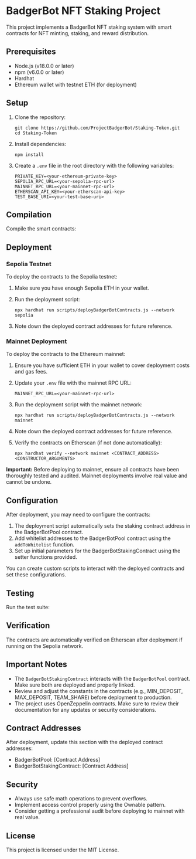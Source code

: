# BadgerBot NFT Staking Project

This project implements a BadgerBot NFT staking system with smart contracts for NFT minting, staking, and reward distribution.

## Prerequisites

-   Node.js (v18.0.0 or later)
-   npm (v6.0.0 or later)
-   Hardhat
-   Ethereum wallet with testnet ETH (for deployment)

## Setup

1. Clone the repository:

    ```
    git clone https://github.com/ProjectBadgerBot/Staking-Token.git
    cd Staking-Token
    ```

2. Install dependencies:

    ```
    npm install
    ```

3. Create a `.env` file in the root directory with the following variables:
    ```
    PRIVATE_KEY=<your-ethereum-private-key>
    SEPOLIA_RPC_URL=<your-sepolia-rpc-url>
    MAINNET_RPC_URL=<your-mainnet-rpc-url>
    ETHERSCAN_API_KEY=<your-etherscan-api-key>
    TEST_BASE_URI=<your-test-base-uri>
    ```

## Compilation

Compile the smart contracts:

## Deployment

### Sepolia Testnet

To deploy the contracts to the Sepolia testnet:

1. Make sure you have enough Sepolia ETH in your wallet.

2. Run the deployment script:

    ```
    npx hardhat run scripts/deployBadgerBotContracts.js --network sepolia
    ```

3. Note down the deployed contract addresses for future reference.

### Mainnet Deployment

To deploy the contracts to the Ethereum mainnet:

1. Ensure you have sufficient ETH in your wallet to cover deployment costs and gas fees.

2. Update your `.env` file with the mainnet RPC URL:

    ```
    MAINNET_RPC_URL=<your-mainnet-rpc-url>
    ```

3. Run the deployment script with the mainnet network:

    ```
    npx hardhat run scripts/deployBadgerBotContracts.js --network mainnet
    ```

4. Note down the deployed contract addresses for future reference.

5. Verify the contracts on Etherscan (if not done automatically):
    ```
    npx hardhat verify --network mainnet <CONTRACT_ADDRESS> <CONSTRUCTOR_ARGUMENTS>
    ```

**Important:** Before deploying to mainnet, ensure all contracts have been thoroughly tested and audited. Mainnet deployments involve real value and cannot be undone.

## Configuration

After deployment, you may need to configure the contracts:

1. The deployment script automatically sets the staking contract address in the BadgerBotPool contract.
2. Add whitelist addresses to the BadgerBotPool contract using the `addToWhitelist` function.
3. Set up initial parameters for the BadgerBotStakingContract using the setter functions provided.

You can create custom scripts to interact with the deployed contracts and set these configurations.

## Testing

Run the test suite:

## Verification

The contracts are automatically verified on Etherscan after deployment if running on the Sepolia network.

## Important Notes

-   The `BadgerBotStakingContract` interacts with the `BadgerBotPool` contract. Make sure both are deployed and properly linked.
-   Review and adjust the constants in the contracts (e.g., MIN_DEPOSIT, MAX_DEPOSIT, TEAM_SHARE) before deployment to production.
-   The project uses OpenZeppelin contracts. Make sure to review their documentation for any updates or security considerations.

## Contract Addresses

After deployment, update this section with the deployed contract addresses:

-   BadgerBotPool: [Contract Address]
-   BadgerBotStakingContract: [Contract Address]

## Security

-   Always use safe math operations to prevent overflows.
-   Implement access control properly using the Ownable pattern.
-   Consider getting a professional audit before deploying to mainnet with real value.

## License

This project is licensed under the MIT License.
